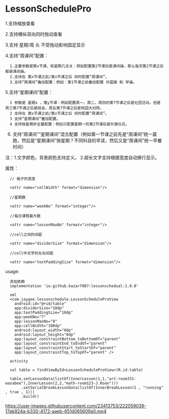 # LessonSchedulePro


1.支持缩放查看

2.支持横纵双向同时拖动查看

3.支持 星期/周 头 不受拖动影响固定显示

4.支持“周课间”配置：

      1.主要参数是第x节课，和星期几无关：例如配置第2节课后是课间操，那么每天第2节课之后都是课间操。
      2.支持在 第x节课之前/第x节课之后 同时配置“周课间”。
      3.支持“周课间”叠加配置：例如：第1节课之前叠加配置 升国旗 和 早操。

5.支持“星期课间”配置：

      1 参数是 星期x ，第y节课：例如配置周一，周二，周四的第7节课之后是社团活动，但是周三第7节课之后是班会，周五第7节课之后是校园大扫除。
      2 支持在 第x节课之前/第x节课之后 同时配置“周课间”。
      3 支持“星期课间”叠加配置。
      4 支持按星期非全量配置：例如只配置星期一的第2节课后是升旗仪式。

6. 支持“周课间”“星期课间”混合配置（例如第一节课之前先是“周课间”统一晨跑，然后是“星期课间”按星期？不同科目的早读，然后又是“周课间”统一早餐时间）

注：1.文字颜色，背景颜色支持定义。
    2.超长文字支持根据宽度自动换行显示。
    
属性：

      // 格子的宽度

      <attr name="cellWidth" format="dimension"/> 

      //星期数 

      <attr name="weekNo" format="integer"/>  

      //每日课程最大数 

      <attr name="lessonMaxNo" format="integer"/>   

      //cell之间的间距 

      <attr name="dividerSize" format="dimension"/> 

      //cell中文字的左右间距 

      <attr name="textPaddingSize" format="dimension"/>   
     
usage:

      添加依赖
      implementation 'io.github.kazarf007:lessonschedual:1.0.0'
      
      xml
      <com.jaygee.lessonschedule.LessonScheduleProView
        android:id="@+id/table"
        app:dividerSize="10dp"
        app:textPaddingSize="10dp"
        app:weekNo="7"
        app:lessonMaxNo="8"
        app:cellWidth="100dp"
        android:layout_width="0dp"
        android:layout_height="0dp"
        app:layout_constraintBottom_toBottomOf="parent"
        app:layout_constraintEnd_toEndOf="parent"
        app:layout_constraintStart_toStartOf="parent"
        app:layout_constraintTop_toTopOf="parent" />

      activity
      
      val table = findViewById<LessonScheduleProView>(R.id.table)
      
      table.setLessonData(listOf(InnerLesson(1,1,"art-room331-wasabee"),InnerLesson(2,2,"math-room123-J.Koan")))
           .setSerialBreakLessonData(listOf(InnerBreakLesson(1 , "running" , true , 1)))
           .build()
        


https://user-images.githubusercontent.com/23413753/222059039-17ab924a-b330-4172-aaeb-651d065609a0.mp4

